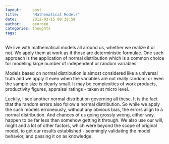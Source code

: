 ```yaml
---
layout:     post
title:      "Mathematical Models"
date:       2012-03-15 08:38:59
author:     geordee
categories: thoughts
tags:
---
```


We live with mathematical models all around us, whether we realize it or not. We apply them at work as if those are deterministic formulae. One such approach is the application of normal distribution which is a common choice for modeling large number of independent or random variables.

Models based on normal distribution is almost considered like a universal truth and we apply it even when the variables are not really random; or even the sample size is clearly small. It may be complexities of work products, productivity figures, appraisal ratings - taken at micro level.

Luckily, I see another normal distribution governing all these. It is the fact that the random errors also follow a normal distribution. So while we apply the such models erroneously, without any obvious bias, the errors align to a normal distribution. And chances of us going grossly wrong, either way, happen to be far less than somehow getting it through. We also use our will, might and a lot of other factors, which were beyond the scope of original model, to get our results established - seemingly validating the model behavior, and passing it on as knowledge.
